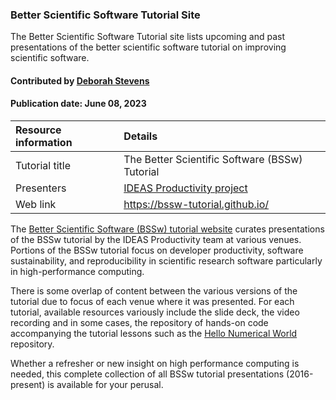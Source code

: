 ### Better Scientific Software Tutorial Site

<!-- deck text start --> 

The Better Scientific Software Tutorial site lists upcoming and past presentations of the better scientific software tutorial on improving scientific software.

#### Contributed by [Deborah Stevens](https://github.com/haikudeb)
#### Publication date: June 08, 2023

Resource information | Details 
:--- | :--- 
Tutorial title  | The Better Scientific Software (BSSw) Tutorial 
Presenters | [IDEAS Productivity project](mailto:IDEASProductivity@gmail.com)
Web link | https://bssw-tutorial.github.io/

The [Better Scientific Software (BSSw) tutorial website](https://bssw-tutorial.github.io) curates presentations of the BSSw tutorial by the IDEAS Productivity team at various venues.
Portions of the BSSw tutorial focus on developer productivity, software sustainability, and reproducibility in scientific research software particularly in high-performance computing.

There is some overlap of content between the various versions of the tutorial due to focus of each venue where it was presented.
For each tutorial, available resources variously include the slide deck, the video recording and in some cases, the repository of hands-on code accompanying the tutorial lessons such as the [Hello Numerical World](https://github.com/bssw-tutorial/hello-numerical-world-2021-11-15-sc) repository.

Whether a refresher or new insight on high performance computing is needed, this complete collection of all BSSw tutorial presentations (2016-present) is available for your perusal. 

<!---
Publish: yes
Topics: Software Engineering, Online Learning, In-Person Learning, Software Process Improvement, Development Tools, Refactoring, Licensing, Testing
--->
